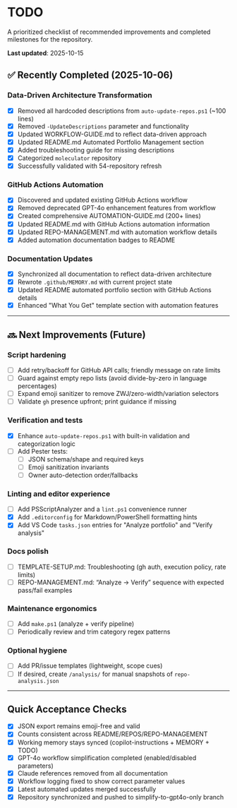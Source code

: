 # TODO

A prioritized checklist of recommended improvements and completed milestones for the repository.

**Last updated**: 2025-10-15

## ✅ Recently Completed (2025-10-06)

### Data-Driven Architecture Transformation
- [x] Removed all hardcoded descriptions from `auto-update-repos.ps1` (~100 lines)
- [x] Removed `-UpdateDescriptions` parameter and functionality
- [x] Updated WORKFLOW-GUIDE.md to reflect data-driven approach
- [x] Updated README.md Automated Portfolio Management section
- [x] Added troubleshooting guide for missing descriptions
- [x] Categorized `moleculator` repository
- [x] Successfully validated with 54-repository refresh

### GitHub Actions Automation
- [x] Discovered and updated existing GitHub Actions workflow
- [x] Removed deprecated GPT-4o enhancement features from workflow
- [x] Created comprehensive AUTOMATION-GUIDE.md (200+ lines)
- [x] Updated README.md with GitHub Actions automation information
- [x] Updated REPO-MANAGEMENT.md with automation workflow details
- [x] Added automation documentation badges to README

### Documentation Updates
- [x] Synchronized all documentation to reflect data-driven architecture
- [x] Rewrote `.github/MEMORY.md` with current project state
- [x] Updated README automated portfolio section with GitHub Actions details
- [x] Enhanced "What You Get" template section with automation features

---

## 🔜 Next Improvements (Future)

### Script hardening
- [ ] Add retry/backoff for GitHub API calls; friendly message on rate limits
- [ ] Guard against empty repo lists (avoid divide-by-zero in language percentages)
- [ ] Expand emoji sanitizer to remove ZWJ/zero-width/variation selectors
- [ ] Validate `gh` presence upfront; print guidance if missing

### Verification and tests
- [x] Enhance `auto-update-repos.ps1` with built-in validation and categorization logic
- [ ] Add Pester tests:
   - [ ] JSON schema/shape and required keys
   - [ ] Emoji sanitization invariants
   - [ ] Owner auto-detection order/fallbacks

### Linting and editor experience
- [ ] Add PSScriptAnalyzer and a `lint.ps1` convenience runner
- [x] Add `.editorconfig` for Markdown/PowerShell formatting hints
- [x] Add VS Code `tasks.json` entries for "Analyze portfolio" and "Verify analysis"

### Docs polish
- [ ] TEMPLATE-SETUP.md: Troubleshooting (gh auth, execution policy, rate limits)
- [ ] REPO-MANAGEMENT.md: “Analyze → Verify” sequence with expected pass/fail examples

### Maintenance ergonomics
- [ ] Add `make.ps1` (analyze + verify pipeline)
- [ ] Periodically review and trim category regex patterns

### Optional hygiene
- [ ] Add PR/issue templates (lightweight, scope cues)
- [ ] If desired, create `/analysis/` for manual snapshots of `repo-analysis.json`

---

## Quick Acceptance Checks
- [x] JSON export remains emoji-free and valid
- [x] Counts consistent across README/REPOS/REPO-MANAGEMENT
- [x] Working memory stays synced (copilot-instructions + MEMORY + TODO)
- [x] GPT-4o workflow simplification completed (enabled/disabled parameters)
- [x] Claude references removed from all documentation
- [x] Workflow logging fixed to show correct parameter values
- [x] Latest automated updates merged successfully
- [x] Repository synchronized and pushed to simplify-to-gpt4o-only branch
